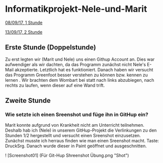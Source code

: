 # Informatikprojekt-Nele-und-Marit
[08/09/17, 1 Stunde](#1)

[13/09/17, 2 Stunde](#2)









## Erste Stunde<a name="1"></a> (Doppelstunde)

Zu erst legten wir (Marit und Nele) uns einen Githup Account an. Dies war aufwendiger als wir dachten, da das Programm zunächst nicht Nele's E-Mail akzeptierte. Letztlich hat es funktioniert.
Danach haben wir versucht das Programm Greenfoot besser verstehen zu können bzw. kennen zu lernen . Wir brachten dem Wombart bei statt nach links abzubiegen, nach rechts zu laufen, wenn dieser auf eine Wand trift.








## Zweite Stunde<a name="2"></a>

### Wie setzte ich einen Sreenshot und füge ihn in GitHup ein?

Marit konnte aufgrund von Krankheit nicht am Unterricht teilnehmen. Deshalb hab ich (Nele) in unserem GitHup-Projekt die Verlinkungen zu den Stunden 1/2 hergestellt und versucht einen Sreenshot einzusetzen. Zunächst musste ich herraus finden wie man einen Sreenshot macht. Taste: DruckSrg. Danach wurde dieser in Paint geöffnet und ausgeschnitten.




! [Screenshot01] (Für Git-Hup Shreenshot Übung.png "Shot")

